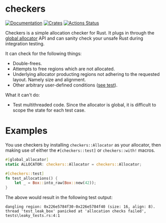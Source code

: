 # checkers

[![Documentation](https://docs.rs/checkers/badge.svg)](https://docs.rs/checkers)
[![Crates](https://img.shields.io/crates/v/checkers.svg)](https://crates.io/crates/checkers)
[![Actions Status](https://github.com/udoprog/checkers/workflows/Rust/badge.svg)](https://github.com/udoprog/checkers/actions)

Checkers is a simple allocation checker for Rust. It plugs in through the
[global allocator] API and can sanity check your unsafe Rust during integration
testing.

[global allocator]: https://doc.rust-lang.org/std/alloc/trait.GlobalAlloc.html

It can check for the following things:
* Double-frees.
* Attempts to free regions which are not allocated.
* Underlying allocator producting regions not adhering to the requested layout.
  Namely size and alignment.
* Other arbitrary user-defined conditions ([see test]).

What it can't do:
* Test multithreaded code. Since the allocator is global, it is difficult to
  scope the state for each test case.

[see test]: tests/leaky_tests.rs

# Examples

You use checkers by installing `checkers::Allocator` as your allocator, then
making use of either the `#[checkers::test]` or `checkers::with!` macros.

```rust
#[global_allocator]
static ALLOCATOR: checkers::Allocator = checkers::Allocator;

#[checkers::test]
fn test_allocations() {
    let _ = Box::into_raw(Box::new(42));
}
```

The above would result in the following test output:

```text
dangling region: 0x226e5784f30-0x226e5784f40 (size: 16, align: 8).
thread 'test_leak_box' panicked at 'allocation checks failed', tests\leaky_tests.rs:4:1
```